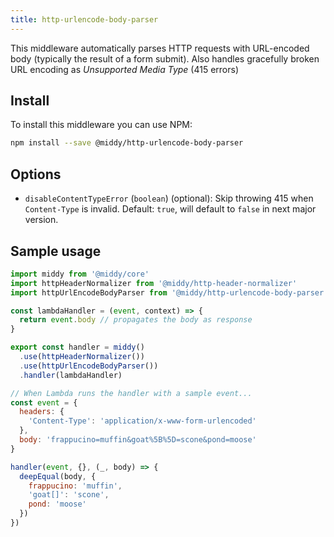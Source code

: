 ```yaml
---
title: http-urlencode-body-parser
---
```


This middleware automatically parses HTTP requests with URL-encoded body (typically the result
of a form submit). Also handles gracefully broken URL encoding as _Unsupported Media Type_ (415 errors)

## Install

To install this middleware you can use NPM:

```bash npm2yarn
npm install --save @middy/http-urlencode-body-parser
```

## Options

- `disableContentTypeError` (`boolean`) (optional): Skip throwing 415 when `Content-Type` is invalid. Default: `true`, will default to `false` in next major version.

## Sample usage

```javascript
import middy from '@middy/core'
import httpHeaderNormalizer from '@middy/http-header-normalizer'
import httpUrlEncodeBodyParser from '@middy/http-urlencode-body-parser'

const lambdaHandler = (event, context) => {
  return event.body // propagates the body as response
}

export const handler = middy()
  .use(httpHeaderNormalizer())
  .use(httpUrlEncodeBodyParser())
  .handler(lambdaHandler)

// When Lambda runs the handler with a sample event...
const event = {
  headers: {
    'Content-Type': 'application/x-www-form-urlencoded'
  },
  body: 'frappucino=muffin&goat%5B%5D=scone&pond=moose'
}

handler(event, {}, (_, body) => {
  deepEqual(body, {
    frappucino: 'muffin',
    'goat[]': 'scone',
    pond: 'moose'
  })
})
```
